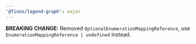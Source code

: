 ```yaml
---
'@finos/legend-graph': major
---
```


**BREAKING CHANGE:** Removed `OptionalEnumerationMappingReference`, use `EnumerationMappingReference | undefined` instead.
